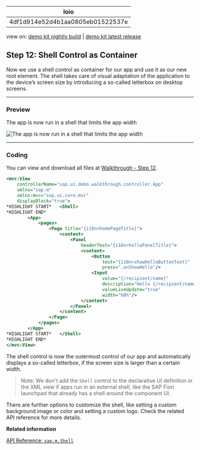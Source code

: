 <!-- loio4df1d914e52d4b1aa0805eb01522537e -->

| loio |
| -----|
| 4df1d914e52d4b1aa0805eb01522537e |

<div id="loio">

view on: [demo kit nightly build](https://openui5nightly.hana.ondemand.com/#/topic/4df1d914e52d4b1aa0805eb01522537e) | [demo kit latest release](https://openui5.hana.ondemand.com/#/topic/4df1d914e52d4b1aa0805eb01522537e)</div>

## Step 12: Shell Control as Container

Now we use a shell control as container for our app and use it as our new root element. The shell takes care of visual adaptation of the application to the device’s screen size by introducing a so-called letterbox on desktop screens.

***

### Preview

   
  
The app is now run in a shell that limits the app width<a name="loio4df1d914e52d4b1aa0805eb01522537e__fig_r1j_pst_mr"/>

 ![](loio011584a22f8f41cbae77c4b6dd65bcb5_HiRes.png "The app is now run in a shell that limits the app width") 

***

### Coding

You can view and download all files at [Walkthrough - Step 12](https://openui5.hana.ondemand.com/#/entity/sap.m.tutorial.walkthrough/sample/sap.m.tutorial.walkthrough.12).

``` xml
<mvc:View
	controllerName="sap.ui.demo.walkthrough.controller.App"
	xmlns="sap.m"
	xmlns:mvc="sap.ui.core.mvc"
	displayBlock="true">
*HIGHLIGHT START*	<Shell>
*HIGHLIGHT END*
		<App>
			<pages>
				<Page title="{i18n>homePageTitle}">
					<content>
						<Panel
							headerText="{i18n>helloPanelTitle}">
							<content>
								<Button
									text="{i18n>showHelloButtonText}"
									press=".onShowHello"/>
								<Input
									value="{/recipient/name}"
									description="Hello {/recipient/name}"
									valueLiveUpdate="true"
									width="60%"/>
							</content>
						</Panel>
					</content>
				</Page>
			</pages>
		</App>
*HIGHLIGHT START*	</Shell>
*HIGHLIGHT END*
</mvc:View>

```

The shell control is now the outermost control of our app and automatically displays a so-called letterbox, if the screen size is larger than a certain width.

> Note:
> We don't add the `Shell` control to the declarative UI definition in the XML view if apps run in an external shell, like the SAP Fiori launchpad that already has a shell around the component UI.
> 
> 

There are further options to customize the shell, like setting a custom background image or color and setting a custom logo. Check the related API reference for more details.

**Related information**  


[API Reference: `sap.m.Shell`](https://openui5.hana.ondemand.com/#/api/sap.m.Shell)

